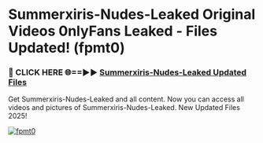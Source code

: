 # Summerxiris-Nudes-Leaked Original Videos 0nlyFans Leaked - Files Updated! (fpmt0)

<h3>🔴 CLICK HERE 🌐==►► <a href="https://tinyurl.com/4mcuefdz" rel="nofollow">Summerxiris-Nudes-Leaked Updated Files</a></h3>

Get Summerxiris-Nudes-Leaked and all content. Now you can access all videos and pictures of Summerxiris-Nudes-Leaked. New Updated Files 2025!

[![fpmt0](https://i.imgur.com/StAQSOY.gif)](https://tinyurl.com/4mcuefdz)
